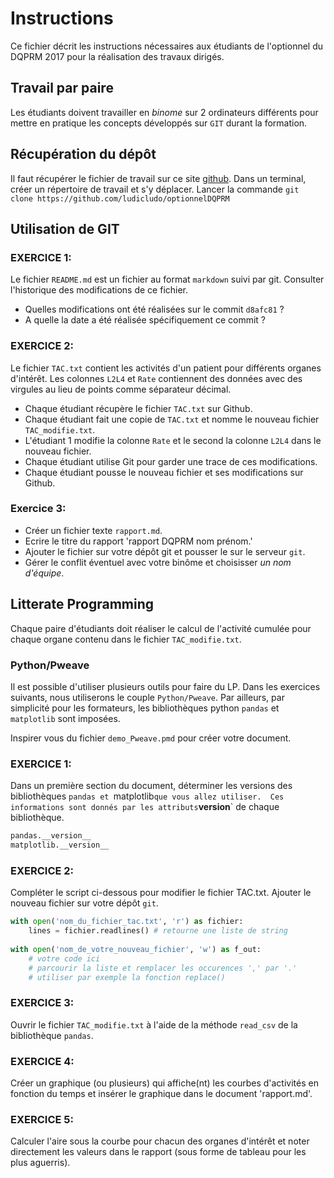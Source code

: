 # Instructions
Ce fichier décrit les instructions nécessaires aux étudiants de l'optionnel du DQPRM 2017 pour la réalisation des travaux dirigés.
## Travail par paire
Les étudiants doivent travailler en *binome* sur 2 ordinateurs différents pour mettre en pratique les concepts développés sur `GIT` durant la formation.
## Récupération du dépôt
Il faut récupérer le fichier de travail sur ce site [github](https://github.com/ludicludo/optionnelDQPRM).
Dans un terminal, créer un répertoire de travail et s'y déplacer. Lancer la commande `git clone https://github.com/ludicludo/optionnelDQPRM`
## Utilisation de GIT
### EXERCICE 1:
Le fichier `README.md` est un fichier au format `markdown` suivi par git.
Consulter l'historique des modifications de ce fichier.
- Quelles modifications ont été réalisées sur le commit `d8afc81` ?
- A quelle la date a été réalisée spécifiquement ce commit ?

### EXERCICE 2:
Le fichier `TAC.txt` contient les activités d'un patient pour différents organes d'intérêt. Les colonnes `L2L4` et `Rate` contiennent des données avec des virgules au lieu de points comme séparateur décimal. 

- Chaque étudiant récupère le fichier `TAC.txt` sur Github.
- Chaque étudiant fait une copie de `TAC.txt` et nomme le nouveau fichier `TAC_modifie.txt`.
- L'étudiant 1 modifie la colonne `Rate` et le second la colonne `L2L4` dans le nouveau fichier.
- Chaque étudiant utilise Git pour garder une trace de ces modifications.
- Chaque étudiant pousse le nouveau fichier et ses modifications sur Github.
### Exercice 3:
- Créer un fichier texte `rapport.md`.
- Ecrire le titre du rapport 'rapport DQPRM nom prénom.'
- Ajouter le fichier sur votre dépôt git et pousser le sur le serveur `git`.
- Gérer le conflit éventuel avec votre binôme et choisisser *un nom d'équipe*.

## Litterate Programming
Chaque paire d'étudiants doit réaliser le calcul de l'activité cumulée pour chaque organe contenu dans le fichier `TAC_modifie.txt`.
### Python/Pweave
Il est possible d'utiliser plusieurs outils pour faire du LP. Dans les exercices suivants, nous utiliserons le couple `Python/Pweave`. Par ailleurs, par simplicité pour les formateurs, les bibliothèques python `pandas` et `matplotlib` sont imposées.

Inspirer vous du fichier `demo_Pweave.pmd` pour créer votre document.
### EXERCICE 1:
Dans un première section du document, déterminer les versions des bibliothèques `pandas et `matplotlib` que vous allez utiliser. 
Ces informations sont donnés par les attributs `__version__` de chaque bibliothèque.

```python
pandas.__version__
matplotlib.__version__
```
	
### EXERCICE 2:
Compléter le script ci-dessous pour modifier le fichier TAC.txt. Ajouter le nouveau fichier sur votre dépôt `git`.
```python
with open('nom_du_fichier_tac.txt', 'r') as fichier:
    lines = fichier.readlines() # retourne une liste de string
	
with open('nom_de_votre_nouveau_fichier', 'w') as f_out:
	# votre code ici
	# parcourir la liste et remplacer les occurences ',' par '.'
	# utiliser par exemple la fonction replace() 
```		
### EXERCICE 3:
Ouvrir le fichier `TAC_modifie.txt` à l'aide de la méthode `read_csv` de la bibliothèque `pandas`.
### EXERCICE 4:
Créer un graphique (ou plusieurs) qui affiche(nt) les courbes d'activités en fonction du temps et insérer le graphique dans le document 'rapport.md'.
### EXERCICE 5:
Calculer l'aire sous la courbe pour chacun des organes d'intérêt et noter directement les valeurs dans le rapport (sous forme de tableau pour les plus aguerris).
